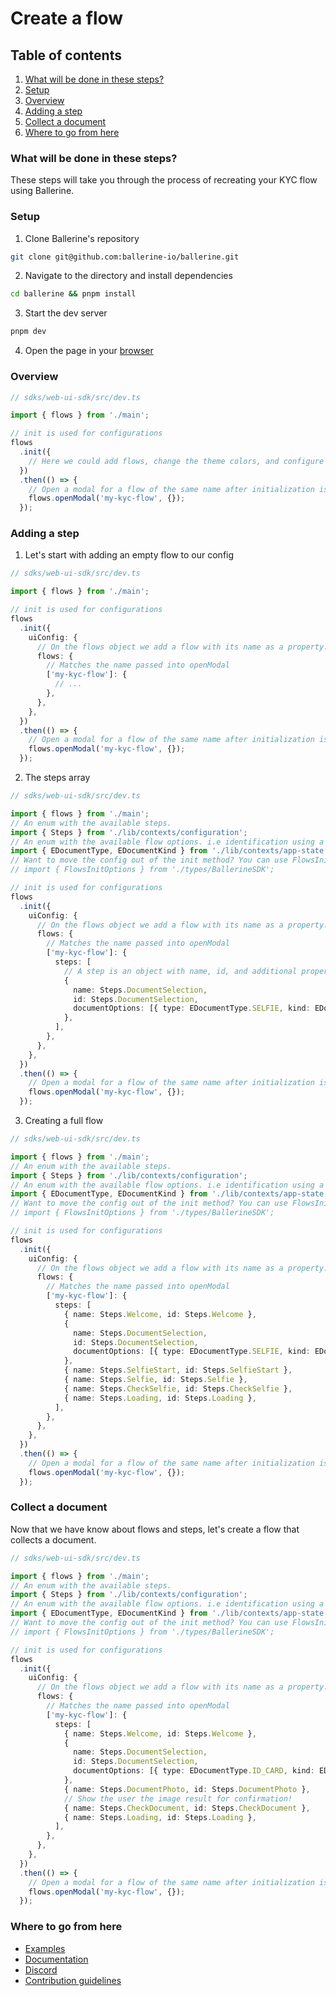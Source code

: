 # Create a flow

## Table of contents

1. [What will be done in these steps?](#what-will-be-done-in-these-steps)
2. [Setup](#setup)
3. [Overview](#overview)
4. [Adding a step](#adding-a-step)
5. [Collect a document](#collect-a-document)
6. [Where to go from here](#where-to-go-from-here)

### What will be done in these steps?

These steps will take you through the process of recreating your KYC flow using Ballerine.

### Setup

1. Clone Ballerine's repository

```bash
git clone git@github.com:ballerine-io/ballerine.git
```

2. Navigate to the directory and install dependencies

```bash
cd ballerine && pnpm install
```

3. Start the dev server

```bash
pnpm dev
```

4. Open the page in your [browser](https://be-demo-ekyc.namtp.id.vn/)

### Overview

```typescript
// sdks/web-ui-sdk/src/dev.ts

import { flows } from './main';

// init is used for configurations
flows
  .init({
    // Here we could add flows, change the theme colors, and configure translations.
  })
  .then(() => {
    // Open a modal for a flow of the same name after initialization is done.
    flows.openModal('my-kyc-flow', {});
  });
```

### Adding a step

1. Let's start with adding an empty flow to our config

```typescript
// sdks/web-ui-sdk/src/dev.ts

import { flows } from './main';

// init is used for configurations
flows
  .init({
    uiConfig: {
      // On the flows object we add a flow with its name as a property.
      flows: {
        // Matches the name passed into openModal
        ['my-kyc-flow']: {
          // ...
        },
      },
    },
  })
  .then(() => {
    // Open a modal for a flow of the same name after initialization is done.
    flows.openModal('my-kyc-flow', {});
  });
```

2. The steps array

```typescript
// sdks/web-ui-sdk/src/dev.ts

import { flows } from './main';
// An enum with the available steps.
import { Steps } from './lib/contexts/configuration';
// An enum with the available flow options. i.e identification using a selfie.
import { EDocumentType, EDocumentKind } from './lib/contexts/app-state';
// Want to move the config out of the init method? You can use FlowsInitOptions to keep the object typesafe.
// import { FlowsInitOptions } from './types/BallerineSDK';

// init is used for configurations
flows
  .init({
    uiConfig: {
      // On the flows object we add a flow with its name as a property.
      flows: {
        // Matches the name passed into openModal
        ['my-kyc-flow']: {
          steps: [
            // A step is an object with name, id, and additional properties.
            {
              name: Steps.DocumentSelection,
              id: Steps.DocumentSelection,
              documentOptions: [{ type: EDocumentType.SELFIE, kind: EDocumentKind.SELFIE }],
            },
          ],
        },
      },
    },
  })
  .then(() => {
    // Open a modal for a flow of the same name after initialization is done.
    flows.openModal('my-kyc-flow', {});
  });
```

3. Creating a full flow

```typescript
// sdks/web-ui-sdk/src/dev.ts

import { flows } from './main';
// An enum with the available steps.
import { Steps } from './lib/contexts/configuration';
// An enum with the available flow options. i.e identification using a selfie.
import { EDocumentType, EDocumentKind } from './lib/contexts/app-state';
// Want to move the config out of the init method? You can use FlowsInitOptions to keep the object typesafe.
// import { FlowsInitOptions } from './types/BallerineSDK';

// init is used for configurations
flows
  .init({
    uiConfig: {
      // On the flows object we add a flow with its name as a property.
      flows: {
        // Matches the name passed into openModal
        ['my-kyc-flow']: {
          steps: [
            { name: Steps.Welcome, id: Steps.Welcome },
            {
              name: Steps.DocumentSelection,
              id: Steps.DocumentSelection,
              documentOptions: [{ type: EDocumentType.SELFIE, kind: EDocumentKind.SELFIE }],
            },
            { name: Steps.SelfieStart, id: Steps.SelfieStart },
            { name: Steps.Selfie, id: Steps.Selfie },
            { name: Steps.CheckSelfie, id: Steps.CheckSelfie },
            { name: Steps.Loading, id: Steps.Loading },
          ],
        },
      },
    },
  })
  .then(() => {
    // Open a modal for a flow of the same name after initialization is done.
    flows.openModal('my-kyc-flow', {});
  });
```

### Collect a document

Now that we have know about flows and steps, let's create a flow that collects a document.

```typescript
// sdks/web-ui-sdk/src/dev.ts

import { flows } from './main';
// An enum with the available steps.
import { Steps } from './lib/contexts/configuration';
// An enum with the available flow options. i.e identification using a selfie.
import { EDocumentType, EDocumentKind } from './lib/contexts/app-state';
// Want to move the config out of the init method? You can use FlowsInitOptions to keep the object typesafe.
// import { FlowsInitOptions } from './types/BallerineSDK';

// init is used for configurations
flows
  .init({
    uiConfig: {
      // On the flows object we add a flow with its name as a property.
      flows: {
        // Matches the name passed into openModal
        ['my-kyc-flow']: {
          steps: [
            { name: Steps.Welcome, id: Steps.Welcome },
            {
              name: Steps.DocumentSelection,
              id: Steps.DocumentSelection,
              documentOptions: [{ type: EDocumentType.ID_CARD, kind: EDocumentKind.ID_CARD }],
            },
            { name: Steps.DocumentPhoto, id: Steps.DocumentPhoto },
            // Show the user the image result for confirmation!
            { name: Steps.CheckDocument, id: Steps.CheckDocument },
            { name: Steps.Loading, id: Steps.Loading },
          ],
        },
      },
    },
  })
  .then(() => {
    // Open a modal for a flow of the same name after initialization is done.
    flows.openModal('my-kyc-flow', {});
  });
```

### Where to go from here

- [Examples]()
- [Documentation]()
- [Discord]()
- [Contribution guidelines]()
